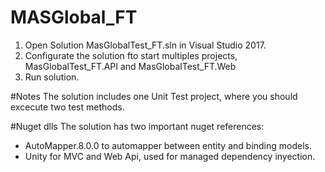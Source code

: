 # MASGlobal_FT
1. Open Solution MasGlobalTest_FT.sln in Visual Studio 2017.
2. Configurate the solution fto start multiples projects, MasGlobalTest_FT.API and MasGlobalTest_FT.Web
3. Run solution.

#Notes
The solution includes one Unit Test project, where you should excecute two test methods.

#Nuget dlls
The solution has two important nuget references:
  * AutoMapper.8.0.0 to automapper between entity and binding models.
  * Unity for MVC and Web Api, used for managed dependency inyection.
